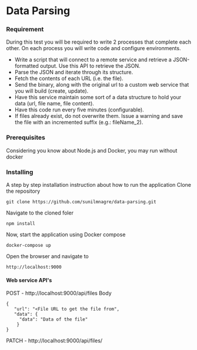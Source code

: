# Data Parsing

### Requirement
During this test you will be required to write 2 processes that complete each
other. On each process you will write code and configure environments.
* Write a script that will connect to a remote service and retrieve a
JSON-formatted output. Use this API to retrieve the JSON.
* Parse the JSON and iterate through its structure.
* Fetch the contents of each URL (i.e. the file).
* Send the binary, along with the original url to a custom web service that
you will build (create, update).
* Have this service maintain some sort of a data structure to hold your data
(url, file name, file content).
* Have this code run every five minutes (configurable).
* If files already exist, do not overwrite them. Issue a warning and save the
file with an incremented suffix (e.g.: fileName_2).

### Prerequisites
Considering you know about Node.js and Docker, you may run without docker
### Installing
A step by step installation instruction about how to run the application
Clone the repository
```
git clone https://github.com/sunilmnagre/data-parsing.git
```
Navigate to the cloned foler
```
npm install
```

Now, start the application using Docker compose
```
docker-compose up
```
Open the browser and navigate to
```
http://localhost:9000
```

#### Web service API's
POST - http://localhost:9000/api/files
Body
```
{
   "url": "<File URL to get the file from",
   "data": {
     "data": "Data of the file"
    }
}
```

PATCH - http://localhost:9000/api/files/<ID>
